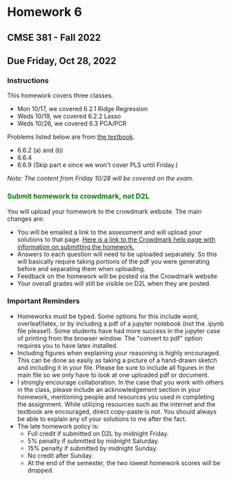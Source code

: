 # Homework 6
## CMSE 381 - Fall 2022
## Due Friday, Oct 28, 2022


### Instructions 


This homework covers three classes. 

- Mon 10/17, we covered 6.2.1 Ridge Regression
- Weds 10/19, we covered 6.2.2 Lasso
- Weds 10/26, we covered 6.3 PCA/PCR

Problems listed below are from [the textbook](https://www.statlearning.com/). 
- 6.6.2 (a) and (b)
- 6.6.4
- 6.6.9 (Skip part e since we won't cover PLS until Friday.)


*Note: The content from Friday 10/28 will be covered on the exam.*

### <span style="color: green"> Submit homework to crowdmark, not D2L


You will upload your homework to the crowdmark website. The main changes are:
- You will be emailed a link to the assessment and will upload your solutions to that page. [Here is a link to the Crowdmark help page with information on submitting the homework.](https://crowdmark.com/help/completing-and-submitting-an-assessment/)
- Answers to each question will need to be uploaded separately.  So this will basically require taking portions of the pdf you were generating before and separating them when uploading.  
- Feedback on the homework will be posted via the Crowdmark website 
- Your overall grades will still be visible on D2L when they are posted. 

### Important Reminders

- Homeworks must be typed. Some options for this include word, overleaf/latex, or by including a pdf of a jupyter notebook (not the .ipynb file please!). Some students have had more success in the jupyter case of printing from the browser window.  The "convert to pdf" option requires you to have latex installed. 
- Including figures when explaining your reasoning is highly encouraged.  This can be done as easily as taking a picture of a hand-drawn sketch and including it in your file. Please be sure to include all figures in the main file so we only have to look at one uploaded pdf or document. 
- I strongly encourage collaboration.  In the case that you work with others in the class, please include an acknowledgement section in your homework, mentioning people and resources you used in completing the assignment. While utilizing resources such as the internet and the textbook are encouraged, direct copy-paste is not.  You should always be able to explain any of your solutions to me after the fact. 
- The late homework policy is: 
    - Full credit if submitted on D2L by midnight Friday. 
    - 5% penalty if submitted by midnight Saturday.
    - 15% penalty if submitted by midnight Sunday. 
    - No credit after Sunday. 
    - At the end of the semester, the two lowest homework scores will be dropped. 